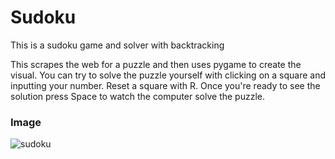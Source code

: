 # Sudoku
This is a sudoku game and solver with backtracking

This scrapes the web for a puzzle and then uses pygame to create the visual.
You can try to solve the puzzle yourself with clicking on a square and inputting your number. 
Reset a square with R.
Once you're ready to see the solution press Space to watch the computer solve the puzzle.

### Image
![sudoku](https://user-images.githubusercontent.com/63944775/159138824-df1b7050-fede-4856-aade-f7120ba3b8da.png)
